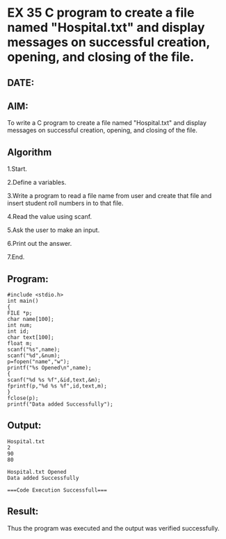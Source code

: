 # EX 35 C program to create a file named "Hospital.txt" and display messages on successful creation, opening, and closing of the file.
## DATE:
## AIM:
To write a C program to create a file named "Hospital.txt" and display messages on successful creation, opening, and closing of the file.

## Algorithm
1.Start.

2.Define a variables.

3.Write a program to read a file name from user and create that file and insert student roll numbers in to that file.

4.Read the value using scanf.

5.Ask the user to make an input.

6.Print out the answer.

7.End. 

## Program:
```
#include <stdio.h> 
int main() 
{ 
FILE *p; 
char name[100]; 
int num; 
int id; 
char text[100]; 
float m; 
scanf("%s",name); 
scanf("%d",&num); 
p=fopen("name","w"); 
printf("%s Opened\n",name); 
{ 
scanf("%d %s %f",&id,text,&m); 
fprintf(p,"%d %s %f",id,text,m); 
} 
fclose(p); 
printf("Data added Successfully"); 
```

## Output:
```
Hospital.txt
2
90
80

Hospital.txt Opened
Data added Successfully

===Code Execution Successfull===
```


## Result:
Thus the program was executed and the output was verified successfully.

